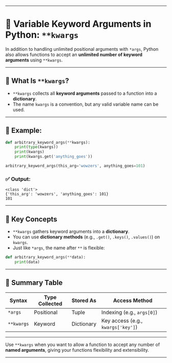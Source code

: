 
---

# 🧩 Variable Keyword Arguments in Python: `**kwargs`

In addition to handling unlimited positional arguments with `*args`, Python also allows functions to accept an **unlimited number of keyword arguments** using `**kwargs`.

---

## 🔧 What Is `**kwargs`?

- `**kwargs` collects all **keyword arguments** passed to a function into a **dictionary**.
- The name `kwargs` is a convention, but any valid variable name can be used.

---

## 🧪 Example:

```python
def arbitrary_keyword_args(**kwargs):
    print(type(kwargs))
    print(kwargs)
    print(kwargs.get('anything_goes'))

arbitrary_keyword_args(this_arg='wowzers', anything_goes=101)
```

### ✅ Output:

```
<class 'dict'>
{'this_arg': 'wowzers', 'anything_goes': 101}
101
```

---

## 🧠 Key Concepts

- `**kwargs` gathers keyword arguments into a **dictionary**.
- You can use **dictionary methods** (e.g., `.get()`, `.keys()`, `.values()`) on `kwargs`.
- Just like `*args`, the name after `**` is flexible:

```python
def arbitrary_keyword_args(**data):
    print(data)
```

---

## 🔄 Summary Table

| Syntax       | Type Collected | Stored As      | Access Method        |
|--------------|----------------|----------------|----------------------|
| `*args`      | Positional      | Tuple          | Indexing (e.g., `args[0]`) |
| `**kwargs`   | Keyword         | Dictionary     | Key access (e.g., `kwargs['key']`) |

---

Use `**kwargs` when you want to allow a function to accept any number of **named arguments**, giving your functions flexibility and extensibility.

---